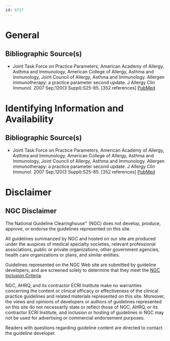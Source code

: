 ```yaml
---
id: 6717
---
```


# General

## Bibliographic Source(s)

- Joint Task Force on Practice Parameters, American Academy of Allergy, Asthma and Immunology, American College of Allergy, Asthma and Immunology, Joint Council of Allergy, Asthma and Immunology. Allergen immunotherapy: a practice parameter second update. J Allergy Clin Immunol. 2007 Sep;120(3 Suppl):S25-85. [352 references] [ PubMed ](http://www.ncbi.nlm.nih.gov/entrez/query.fcgi?cmd=Retrieve&db=pubmed&dopt=Abstract&list_uids=17765078)

# Identifying Information and Availability

## Bibliographic Source(s)

- Joint Task Force on Practice Parameters, American Academy of Allergy, Asthma and Immunology, American College of Allergy, Asthma and Immunology, Joint Council of Allergy, Asthma and Immunology. Allergen immunotherapy: a practice parameter second update. J Allergy Clin Immunol. 2007 Sep;120(3 Suppl):S25-85. [352 references] [ PubMed ](http://www.ncbi.nlm.nih.gov/entrez/query.fcgi?cmd=Retrieve&db=pubmed&dopt=Abstract&list_uids=17765078)

# Disclaimer

## NGC Disclaimer

The National Guideline Clearinghouse™ (NGC) does not develop, produce, approve, or endorse the guidelines represented on this site.

All guidelines summarized by NGC and hosted on our site are produced under the auspices of medical specialty societies, relevant professional associations, public or private organizations, other government agencies, health care organizations or plans, and similar entities.

Guidelines represented on the NGC Web site are submitted by guideline developers, and are screened solely to determine that they meet the [NGC Inclusion Criteria](/help-and-about/summaries/inclusion-criteria).

NGC, AHRQ, and its contractor ECRI Institute make no warranties concerning the content or clinical efficacy or effectiveness of the clinical practice guidelines and related materials represented on this site. Moreover, the views and opinions of developers or authors of guidelines represented on this site do not necessarily state or reflect those of NGC, AHRQ, or its contractor ECRI Institute, and inclusion or hosting of guidelines in NGC may not be used for advertising or commercial endorsement purposes.

Readers with questions regarding guideline content are directed to contact the guideline developer.

